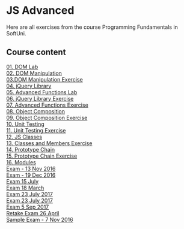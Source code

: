 # JS Advanced
Here are all exercises from the course Programming Fundamentals in SoftUni. 

## Course content
[01. DOM Lab](https://github.com/Svetloslav15/JS-Advanced/tree/master/01.%20DOM%20Lab)</br>
[02. DOM Manipulation](https://github.com/Svetloslav15/JS-Advanced/tree/master/02.%20DOM%20Manipulation)</br>
[03.DOM Manipulation Exercise](https://github.com/Svetloslav15/JS-Advanced/tree/master/03.DOM%20Manipulation%20Exercise)</br>
[04. jQuery Library](https://github.com/Svetloslav15/JS-Advanced/tree/master/04.%20jQuery%20Library)</br>
[05. Advanced Functions Lab](https://github.com/Svetloslav15/JS-Advanced/tree/master/05.%20Advanced%20Functions%20Lab)</br>
[06. jQuery Library Exercise](https://github.com/Svetloslav15/JS-Advanced/tree/master/05.%20jQuery%20Library%20Exercise)</br>
[07. Advanced Functions Exercise](https://github.com/Svetloslav15/JS-Advanced/tree/master/07.%20Advanced%20Functions%20Exercise)</br>
[08. Object Composition](https://github.com/Svetloslav15/JS-Advanced/tree/master/08.%20Object%20Composition)</br>
[09. Object Composition Exercise](https://github.com/Svetloslav15/JS-Advanced/tree/master/09.%20Object%20Composition%20Exercise)</br>
[10. Unit Testing](https://github.com/Svetloslav15/JS-Advanced/tree/master/10.%20Unit%20Testing)</br>
[11. Unit Testing Exercise](https://github.com/Svetloslav15/JS-Advanced/tree/master/11.%20Unit%20Testing%20Exercise)</br>
[12. JS Classes](https://github.com/Svetloslav15/JS-Advanced/tree/master/12.%20JS%20Classes)</br>
[13. Classes and Members Exercise](https://github.com/Svetloslav15/JS-Advanced/tree/master/13.%20Classes%20and%20Members%20Exercise)</br>
[14. Prototype Chain](https://github.com/Svetloslav15/JS-Advanced/tree/master/14.%20Prototype%20Chain)</br>
[15. Prototype Chain Exercise](https://github.com/Svetloslav15/JS-Advanced/tree/master/15.%20Prototype%20Chain%20Exercise)</br>
[16. Modules](https://github.com/Svetloslav15/JS-Advanced/tree/master/16.%20Modules)</br>
[Exam - 13 Nov 2016](https://github.com/Svetloslav15/JS-Advanced/tree/master/Exam%20-%2013%20Nov%202016)</br>
[Exam - 19 Dec 2016](https://github.com/Svetloslav15/JS-Advanced/tree/master/Exam%20-%2019%20Dec%202016)</br>
[Exam 15 July](https://github.com/Svetloslav15/JS-Advanced/tree/master/Exam%2015%20July)</br>
[Exam 18 March](https://github.com/Svetloslav15/JS-Advanced/tree/master/Exam%2018%20March)</br>
[Exam 23 July 2017](https://github.com/Svetloslav15/JS-Advanced/tree/master/Exam%2023%20July%202017)</br>
[Exam 23 July 2017](https://github.com/Svetloslav15/JS-Advanced/tree/master/Exam%205%20Sep%202017)</br>
[Exam 5 Sep 2017](https://github.com/Svetloslav15/JS-Advanced/tree/master/Exam%205%20Sep%202017)</br>
[Retake Exam 26 April](https://github.com/Svetloslav15/JS-Advanced/tree/master/Retake%20Exam%2026%20April)</br>
[Sample Exam - 7 Nov 2016](https://github.com/Svetloslav15/JS-Advanced/tree/master/Sample%20Exam%20-%207%20Nov%202016)</br>
